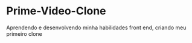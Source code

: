 # Prime-Video-Clone
Aprendendo e desenvolvendo minha habilidades front end, criando meu primeiro clone
